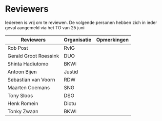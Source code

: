 
# Reviewers

Iedereen is vrij om te reviewen. De volgende personen hebben zich in ieder geval aangemeld via het TO van 25 juni

|Reviewers|Organisatie|Opmerkingen|
|---|---|---|
|Rob Post|RvIG||
|Gerald Groot Roessink|DUO||
|Shinta Hadiutomo|BKWI||
|Antoon Bijen|Justid||
|Sebastian van Voorn|RDW||
|Maarten Coemans|SNG||
|Tony Sloos|DSO||
|Henk Romein|Dictu||
|Tonky Zwaan|BKWI||
